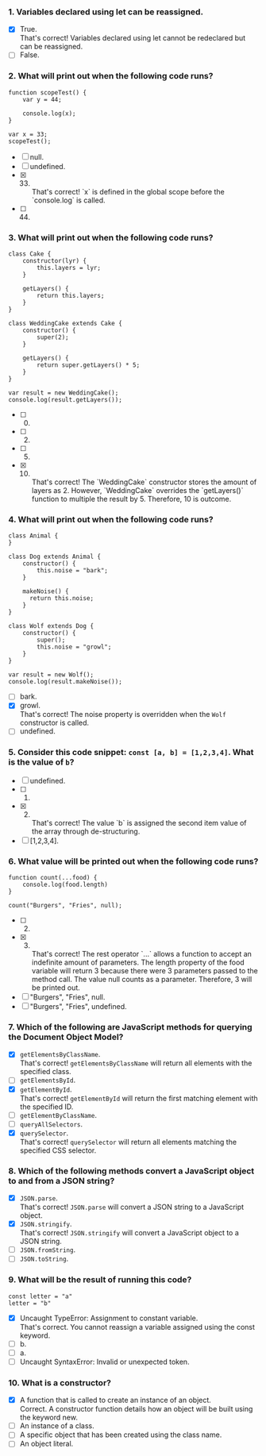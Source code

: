 ### 1. Variables declared using let can be reassigned.

- [x] True. <br>
      That's correct! Variables declared using let cannot be redeclared but can be reassigned.
- [ ] False.

### 2. What will print out when the following code runs?

```
function scopeTest() {
    var y = 44;

    console.log(x);
}

var x = 33;
scopeTest();
```

- [ ] null.
- [ ] undefined.
- [x] 33. <br>
      That's correct! `x` is defined in the global scope before the `console.log` is called.
- [ ] 44.

### 3. What will print out when the following code runs?

```
class Cake {
    constructor(lyr) {
        this.layers = lyr;
    }

    getLayers() {
        return this.layers;
    }
}

class WeddingCake extends Cake {
    constructor() {
        super(2);
    }

    getLayers() {
        return super.getLayers() * 5;
    }
}

var result = new WeddingCake();
console.log(result.getLayers());
```

- [ ] 0.
- [ ] 2.
- [ ] 5.
- [x] 10. <br>
      That's correct! The `WeddingCake` constructor stores the amount of layers as 2. However, `WeddingCake` overrides the `getLayers()` function to multiple the result by 5. Therefore, 10 is outcome.

### 4. What will print out when the following code runs?

```
class Animal {
}

class Dog extends Animal {
    constructor() {
        this.noise = "bark";
    }

    makeNoise() {
      return this.noise;
    }
}

class Wolf extends Dog {
    constructor() {
        super();
        this.noise = "growl";
    }
}

var result = new Wolf();
console.log(result.makeNoise());
```

- [ ] bark.
- [x] growl. <br>
      That's correct! The noise property is overridden when the `Wolf` constructor is called.
- [ ] undefined.

### 5. Consider this code snippet: `const [a, b] = [1,2,3,4]`. What is the value of `b`?

- [ ] undefined.
- [ ] 1.
- [x] 2. <br>
     That's correct! The value `b` is assigned the second item value of the array through de-structuring.
- [ ] [1,2,3,4].

### 6. What value will be printed out when the following code runs?

```
function count(...food) {
    console.log(food.length)
}

count("Burgers", "Fries", null);
```

- [ ] 2.
- [x] 3. <br>
     That's correct! The rest operator `...` allows a function to accept an indefinite amount of parameters. The length property of the food variable will return 3 because there were 3 parameters passed to the method call. The value null counts as a parameter. Therefore, 3 will be printed out.
- [ ] "Burgers", "Fries", null.
- [ ] "Burgers", "Fries", undefined.

### 7. Which of the following are JavaScript methods for querying the Document Object Model?

- [x] `getElementsByClassName`. <br>
      That's correct! `getElementsByClassName` will return all elements with the specified class.
- [ ] `getElementsById`.
- [x] `getElementById`. <br>
      That's correct! `getElementById` will return the first matching element with the specified ID.
- [ ] `getElementByClassName`.
- [ ] `queryAllSelectors`.
- [x] `querySelector`. <br>
      That's correct! `querySelector` will return all elements matching the specified CSS selector.

### 8. Which of the following methods convert a JavaScript object to and from a JSON string?

- [x] `JSON.parse`. <br>
      That's correct! `JSON.parse` will convert a JSON string to a JavaScript object.
- [x] `JSON.stringify`. <br>
      That's correct! `JSON.stringify` will convert a JavaScript object to a JSON string.
- [ ] `JSON.fromString`.
- [ ] `JSON.toString`.

### 9. What will be the result of running this code?

```
const letter = "a"
letter = "b"
```

- [x] Uncaught TypeError: Assignment to constant variable. <br>
      That's correct. You cannot reassign a variable assigned using the const keyword.
- [ ] b.
- [ ] a.
- [ ] Uncaught SyntaxError: Invalid or unexpected token.

### 10. What is a constructor?

- [x] A function that is called to create an instance of an object. <br>
      Correct. A constructor function details how an object will be built using the keyword new.
- [ ] An instance of a class.
- [ ] A specific object that has been created using the class name.
- [ ] An object literal.
